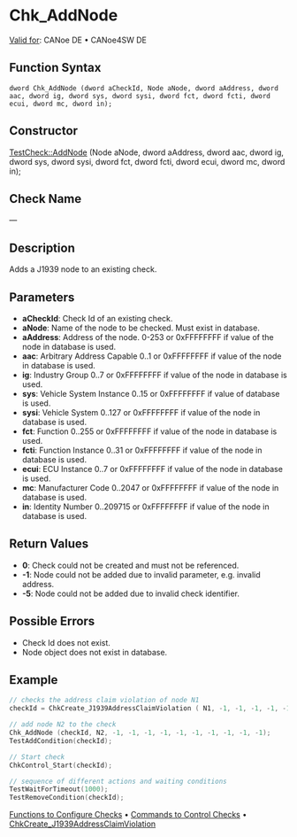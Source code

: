 # Chk_AddNode

[Valid for](../../../Shared/FeatureAvailability.md):  CANoe DE • CANoe4SW DE

## Function Syntax

```
dword Chk_AddNode (dword aCheckId, Node aNode, dword aAddress, dword aac, dword ig, dword sys, dword sysi, dword fct, dword fcti, dword ecui, dword mc, dword in);
```

## Constructor

[TestCheck::AddNode](../../../Shared/CAPL/General/ClassesAndObjects.md) (Node aNode, dword aAddress, dword aac, dword ig, dword sys, dword sysi, dword fct, dword fcti, dword ecui, dword mc, dword in);

## Check Name

—

## Description

Adds a J1939 node to an existing check.

## Parameters

- **aCheckId**: Check Id of an existing check.
- **aNode**: Name of the node to be checked. Must exist in database.
- **aAddress**: Address of the node. 0-253 or 0xFFFFFFFF if value of the node in database is used.
- **aac**: Arbitrary Address Capable 0..1 or 0xFFFFFFFF if value of the node in database is used.
- **ig**: Industry Group 0..7 or 0xFFFFFFFF if value of the node in database is used.
- **sys**: Vehicle System Instance 0..15 or 0xFFFFFFFF if value of database is used.
- **sysi**: Vehicle System 0..127 or 0xFFFFFFFF if value of the node in database is used.
- **fct**: Function 0..255 or 0xFFFFFFFF if value of the node in database is used.
- **fcti**: Function Instance 0..31 or 0xFFFFFFFF if value of the node in database is used.
- **ecui**: ECU Instance 0..7 or 0xFFFFFFFF if value of the node in database is used.
- **mc**: Manufacturer Code 0..2047 or 0xFFFFFFFF if value of the node in database is used.
- **in**: Identity Number 0..209715 or 0xFFFFFFFF if value of the node in database is used.

## Return Values

- **0**: Check could not be created and must not be referenced.
- **-1**: Node could not be added due to invalid parameter, e.g. invalid address.
- **-5**: Node could not be added due to invalid check identifier.

## Possible Errors

- Check Id does not exist.
- Node object does not exist in database.

## Example

```cpp
// checks the address claim violation of node N1
checkId = ChkCreate_J1939AddressClaimViolation ( N1, -1, -1, -1, -1, -1, -1, -1, -1, -1, -1, 200, 0x01);

// add node N2 to the check
Chk_AddNode (checkId, N2, -1, -1, -1, -1, -1, -1, -1, -1, -1, -1);
TestAddCondition(checkId);

// Start check
ChkControl_Start(checkId);

// sequence of different actions and waiting conditions
TestWaitForTimeout(1000);
TestRemoveCondition(checkId);
```

[Functions to Configure Checks](../CAPLfunctionsTSLConfigurationFunctions.md) • [Commands to Control Checks](../CAPLfunctionsTSLCheckControlCommands.md) • [ChkCreate_J1939AddressClaimViolation](CAPLfunctionChkCreateJ1939AddressClaimViolation.md)
